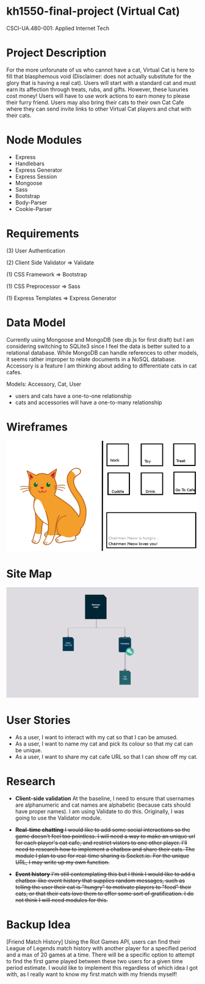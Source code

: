 # kh1550-final-project (Virtual Cat)
CSCI-UA.480-001: Applied Internet Tech

# Project Description

For the more unforunate of us who cannot have a cat, Virtual Cat is here to fill that blasphemous void (Disclaimer: does not actually substitute for the glory that is having a real cat). Users will start with a standard cat and must earn its affection through treats, rubs, and gifts. However, these luxuries cost money! Users will have to use work actions to earn money to please their furry friend. Users may also bring their cats to their own Cat Cafe where they can send invite links to other Virtual Cat players and chat with their cats.

# Node Modules
* Express
* Handlebars
* Express Generator
* Express Session
* Mongoose
* Sass
* Bootstrap
* Body-Parser
* Cookie-Parser

# Requirements
(3) User Authentication

(2) Client Side Validator => Validate

(1) CSS Framework         => Bootstrap

(1) CSS Preprocessor      => Sass

(1) Express Templates     => Express Generator

# Data Model

Currently using Mongoose and MongoDB (see db.js for first draft) but I am considering switching to SQLite3 since I feel the data is better suited to a relational database. While MongoDB can handle references to other models, it seems rather improper to relate documents in a NoSQL database. Accessory is a feature I am thinking about adding to differentiate cats in cat cafes.

Models: Accessory, Cat, User
* users and cats have a one-to-one relationship
* cats and accessories will have a one-to-many relationship

# Wireframes
![wireframe](/documentation/wireframe.png)

# Site Map
![sitemap](/documentation/sitemap.png)

# User Stories
* As a user, I want to interact with my cat so that I can be amused.
* As a user, I want to name my cat and pick its colour so that my cat can be unique.
* As a user, I want to share my cat cafe URL so that I can show off my cat.

# Research
* **Client-side validation** At the baseline, I need to ensure that usernames are alphanumeric and cat names are alphabetic (because cats should have proper names). I am using Validate to do this. Originally, I was going to use the Validator module.

* ~~**Real-time chatting** I would like to add some social interactions so the game doesn't feel too pointless. I will need a way to make an unique url for each player's cat cafe, and restrict vistors to one other player. I'll need to research how to implement a chatbox and share their cats. The module I plan to use for real-time sharing is Socket.io. For the unique URL, I may write up my own function.~~

* ~~**Event history** I'm still contemplating this but I think I would like to add a chatbox-like event history that supplies random messages, such as telling the user their cat is "hungry" to motivate players to "feed" their cats, or that their cats love them to offer some sort of gratification. I do not think I will need modules for this.~~

# Backup Idea

[Friend Match History] Using the Riot Games API, users can find their League of Legends match history with another player for a specified period and a max of 20 games at a time. There will be a specific option to attempt to find the first game played between these two users for a given time period estimate. I would like to implement this regardless of which idea I got with, as I really want to know my first match with my friends myself!
